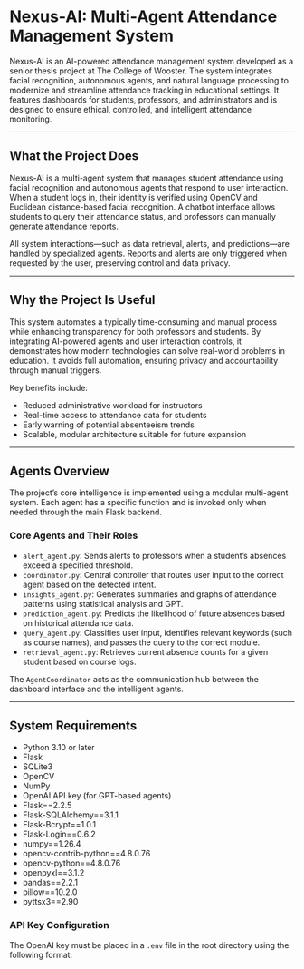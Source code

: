 # Nexus-AI: Multi-Agent Attendance Management System

Nexus-AI is an AI-powered attendance management system developed as a senior thesis project at The College of Wooster. The system integrates facial recognition, autonomous agents, and natural language processing to modernize and streamline attendance tracking in educational settings. It features dashboards for students, professors, and administrators and is designed to ensure ethical, controlled, and intelligent attendance monitoring.

---

## What the Project Does

Nexus-AI is a multi-agent system that manages student attendance using facial recognition and autonomous agents that respond to user interaction. When a student logs in, their identity is verified using OpenCV and Euclidean distance-based facial recognition. A chatbot interface allows students to query their attendance status, and professors can manually generate attendance reports.

All system interactions—such as data retrieval, alerts, and predictions—are handled by specialized agents. Reports and alerts are only triggered when requested by the user, preserving control and data privacy.

---

## Why the Project Is Useful

This system automates a typically time-consuming and manual process while enhancing transparency for both professors and students. By integrating AI-powered agents and user interaction controls, it demonstrates how modern technologies can solve real-world problems in education. It avoids full automation, ensuring privacy and accountability through manual triggers.

Key benefits include:

- Reduced administrative workload for instructors
- Real-time access to attendance data for students
- Early warning of potential absenteeism trends
- Scalable, modular architecture suitable for future expansion

---

## Agents Overview

The project’s core intelligence is implemented using a modular multi-agent system. Each agent has a specific function and is invoked only when needed through the main Flask backend.

### Core Agents and Their Roles

- `alert_agent.py`: Sends alerts to professors when a student’s absences exceed a specified threshold.
- `coordinator.py`: Central controller that routes user input to the correct agent based on the detected intent.
- `insights_agent.py`: Generates summaries and graphs of attendance patterns using statistical analysis and GPT.
- `prediction_agent.py`: Predicts the likelihood of future absences based on historical attendance data.
- `query_agent.py`: Classifies user input, identifies relevant keywords (such as course names), and passes the query to the correct module.
- `retrieval_agent.py`: Retrieves current absence counts for a given student based on course logs.

The `AgentCoordinator` acts as the communication hub between the dashboard interface and the intelligent agents.

---

## System Requirements

- Python 3.10 or later
- Flask
- SQLite3
- OpenCV
- NumPy
- OpenAI API key (for GPT-based agents)
- Flask==2.2.5
- Flask-SQLAlchemy==3.1.1
- Flask-Bcrypt==1.0.1
- Flask-Login==0.6.2
- numpy==1.26.4
- opencv-contrib-python==4.8.0.76
- opencv-python==4.8.0.76
- openpyxl==3.1.2
- pandas==2.2.1
- pillow==10.2.0
- pyttsx3==2.90


### API Key Configuration

The OpenAI key must be placed in a `.env` file in the root directory using the following format:


